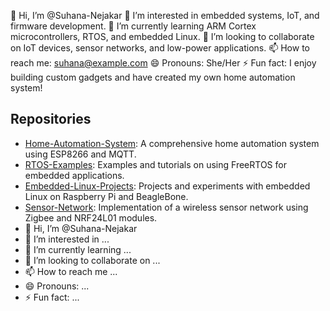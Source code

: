 
👋 Hi, I’m @Suhana-Nejakar
👀 I’m interested in embedded systems, IoT, and firmware development.
🌱 I’m currently learning ARM Cortex microcontrollers, RTOS, and embedded Linux.
💞️ I’m looking to collaborate on IoT devices, sensor networks, and low-power applications.
📫 How to reach me: suhana@example.com
😄 Pronouns: She/Her
⚡ Fun fact: I enjoy building custom gadgets and have created my own home automation system!

## Repositories

- [Home-Automation-System](https://github.com/Suhana-Nejakar/Home-Automation-System): A comprehensive home automation system using ESP8266 and MQTT.
- [RTOS-Examples](https://github.com/Suhana-Nejakar/RTOS-Examples): Examples and tutorials on using FreeRTOS for embedded applications.
- [Embedded-Linux-Projects](https://github.com/Suhana-Nejakar/Embedded-Linux-Projects): Projects and experiments with embedded Linux on Raspberry Pi and BeagleBone.
- [Sensor-Network](https://github.com/Suhana-Nejakar/Sensor-Network): Implementation of a wireless sensor network using Zigbee and NRF24L01 modules.
- 👋 Hi, I’m @Suhana-Nejakar
- 👀 I’m interested in ...
- 🌱 I’m currently learning ...
- 💞️ I’m looking to collaborate on ...
- 📫 How to reach me ...
- 😄 Pronouns: ...
- ⚡ Fun fact: ...

<!---
Suhana-Nejakar/Suhana-Nejakar is a ✨ special ✨ repository because its `README.md` (this file) appears on your GitHub profile.
You can click the Preview link to take a look at your changes.
--->
